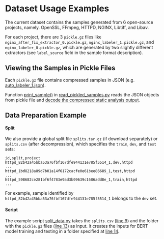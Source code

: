 # Dataset Usage Examples

The current dataset contains the samples generated from 6 open-source projects, namely. OpenSSL, FFmpeg, HTTPD, NGINX, Libtiff, and Libav. 

For each project, there are 3 `pickle.gz` files like `nginx_after_fix_extractor_0.pickle.gz`, `nginx_labeler_1.pickle.gz`, and `nginx_labeler_0.pickle.gz`, which are generated by two slightly different extractors (see `label_source` field in the sample format description).


## Viewing the Samples in Pickle Files

Each `pickle.gz` file contains compressed samples in JSON (e.g. [auto_labeler_1.json](samples/auto_labeler_1.json)). 

Function [print_sample()](../scripts/dataset_generator/misc/read_pickled_samples.py#L24-L52) in [read_pickled_samples.py](../scripts/dataset_generator/misc/read_pickled_samples.py) reads the JSON objects from pickle file and [decode the compressed static analysis output](../scripts/dataset_generator/misc/read_pickled_samples.py#L49). 



## Data Preparation Example  

#### Split
We also provide a global split file `splits.tar.gz` (if download separately) or `splits.csv` (after decompression), which specifies the `train`, `dev`, and `test` sets:
```
id,split,project
httpd_82b42a45bba53a76fbf167dfe944131e785f5514_1,dev,httpd
...
httpd_1bd8218a89d7b01a14f6172cacfe0e61bee86689_1,test,httpd
...
httpd_598682ce281bf6f4783e9ad3b09639c1686add8e_1,train,httpd
...
```
For example, sample identified by `httpd_82b42a45bba53a76fbf167dfe944131e785f5514_1` belongs to the `dev` set.


#### Script

The example script [split_data.py](../scripts/data_splits/split_data.py) takes the `splits.csv` ([line 9](../scripts/data_splits/split_data.py#L9)) and the folder with the `pickle.gz` files ([line 13](../scripts/data_splits/split_data.py#L13)) as input. It creates the inputs for BERT model training and testing in a folder specified at [line 14](../scripts/data_splits/split_data.py#L14).